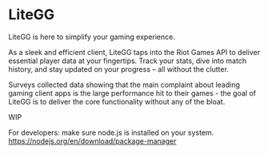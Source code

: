 # LiteGG

LiteGG is here to simplify your gaming experience.

As a sleek and efficient client, LiteGG taps into the Riot Games API to deliver essential player data at your fingertips. Track your stats, dive into match history, and stay updated on your progress – all without the clutter.

Surveys collected data showing that the main complaint about leading gaming client apps is the large performance hit to their games - the goal of LiteGG is to deliver the core functionality without any of the bloat.

WIP

For developers: make sure node.js is installed on your system. https://nodejs.org/en/download/package-manager
